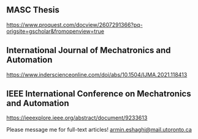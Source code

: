 ## MASC Thesis
https://www.proquest.com/docview/2607291366?pq-origsite=gscholar&fromopenview=true

## International Journal of Mechatronics and Automation
https://www.inderscienceonline.com/doi/abs/10.1504/IJMA.2021.118413

## IEEE International Conference on Mechatronics and Automation
https://ieeexplore.ieee.org/abstract/document/9233613


Please message me for full-text articles!
armin.eshaghi@mail.utoronto.ca
